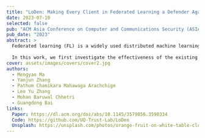 ```yaml
---
title: "LoDen: Making Every Client in Federated Learning a Defender Against the Poisoning Membership Inference Attacks"
date: 2023-07-10
selected: false
pub: "ACM Asia Conference on Computer and Communications Security (ASIA CCS)"
pub_date: "2023"
abstract: >
  Federated learning (FL) is a widely used distributed machine learning framework. However, recent studies have shown its susceptibility to poisoning membership inference attacks (MIA). In MIA, adversaries maliciously manipulate the local updates on selected samples and share the gradients with the server (i.e., poisoning). Since honest clients perform gradient descent on samples locally, an adversary can distinguish whether the attacked sample is a training sample based on observation of the change of the sample’s prediction. This type of attack exacerbates traditional passive MIA, yet the defense mechanisms remain largely unexplored.
  
  In this work, we first investigate the effectiveness of the existing server-side robust aggregation algorithms (AGRs), designed to counter general poisoning attacks, in defending against poisoning MIA. We find that they are largely insufficient in mitigating poisoning MIA, as it targets specific victim samples and has minimal impact on model performance, unlike general poisoning. Thus, we propose a new client-side defense mechanism, called LoDen, which leverages the clients’ unique ability to detect any suspicious privacy attacks. We theoretically quantify the membership information leaked to the poisoning MIA and provide a bound for this leakage in LoDen. We perform an extensive experimental evaluation on four benchmark datasets against poisoning MIA, comparing LoDen with six state-of-the-art server-side AGRs. LoDen consistently achieves missing rate in detecting poisoning MIA across all settings, and reduces the poisoning MIA success rate to in most cases. The code of LoDen is available at https://github.com/UQ-Trust-Lab/LoDen.
cover: assets/images/covers/cover2.jpg
authors:
  - Mengyao Ma
  - Yanjun Zhang
  - Pathum Chamikara Mahawaga Arachchige
  - Leo Yu Zhang
  - Mohan Baruwal Chhetri
  - Guangdong Bai
links:
  Paper: https://dl.acm.org/doi/abs/10.1145/3579856.3590334
  Code: https://github.com/UQ-Trust-Lab/LoDen
  Unsplash: https://unsplash.com/photos/orange-fruit-on-white-table-cloth-ISX_imp8t1o
---
```

